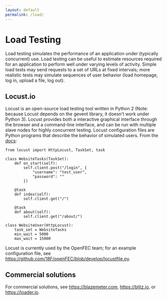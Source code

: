 ```yaml
---
layout: default
permalink: /load/
---
```

# Load Testing
Load testing simulates the performance of an application under (typically concurrent) use. Load testing can be useful to estimate resources required for an application to perform well under varying levels of activity. Simple load tests may send requests to a set of URLs at fixed intervals; more realistic tests may simulate sequences of user behavior (load homepage, log in, upload a file, log out).

## Locust.io
Locust is an open-source load testing tool written in Python 2 (Note: because Locust depends on the gevent library, it doesn't work under Python 3). Locust provides both a interactive graphical interface through the browser and a command-line interface, and can be run with multiple slave nodes for highly concurrent testing. Locust configuration files are Python programs that describe the behavior of simulated users. From the [docs](locust.io):

    from locust import HttpLocust, TaskSet, task

    class WebsiteTasks(TaskSet):
        def on_start(self):
            self.client.post("/login", {
                "username": "test_user",
                "password": ""
            })
        
        @task
        def index(self):
            self.client.get("/")
            
        @task
        def about(self):
            self.client.get("/about/")

    class WebsiteUser(HttpLocust):
        task_set = WebsiteTasks
        min_wait = 5000
        max_wait = 15000

Locust is currently used by the OpenFEC team; for an example configuration file, see https://github.com/18F/openFEC/blob/develop/locustfile.py.

## Commercial solutions
For commercial solutions, see https://blazemeter.com, https://blitz.io, or https://loader.io.

